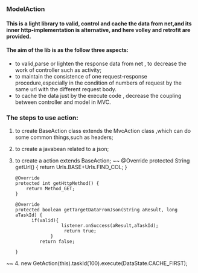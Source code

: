 ### ModelAction

#### This is a light library to valid, control and cache the data from net,and its inner http-implementation is alternative, and here volley and retrofit are provided.

#### The aim of the lib is as the follow three aspects:
- to valid,parse or lighten the response data from net , to decrease the work of controller such as activity;
- to maintain the consistence of one request-response procedure,especially in the condition of numbers of request by the same url with the different request body.
- to cache the data just by the execute code , decrease the coupling between controller and model in MVC.

### The steps to use action:
1. to create BaseAction class extends the MvcAction class ,which can do some common things,such as headers;
2. to create a javabean related to a json;
3. to create a action extends BaseAction;
 ~~
       @Override
       protected String getUrl() {
           return Urls.BASE+Urls.FIND_COL;
       }

       @Override
       protected int getHttpMethod() {
           return Method_GET;
       }

       @Override
       protected boolean getTargetDataFromJson(String aResult, long aTaskId) {
             if(valid){
                        listener.onSuccess(aResult,aTaskId);
                         return true;
                    }
                return false;

       }
 ~~
 4. new GetAction(this).taskId(100).execute(DataState.CACHE_FIRST);

